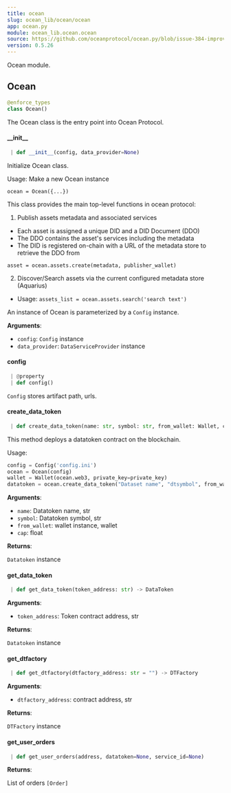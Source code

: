 ```yaml
---
title: ocean
slug: ocean_lib/ocean/ocean
app: ocean.py
module: ocean_lib.ocean.ocean
source: https://github.com/oceanprotocol/ocean.py/blob/issue-384-improve-docs/ocean_lib/ocean/ocean.py
version: 0.5.26
---
```

Ocean module.

## Ocean

```python
@enforce_types
class Ocean()
```

The Ocean class is the entry point into Ocean Protocol.

#### \_\_init\_\_

```python
 | def __init__(config, data_provider=None)
```

Initialize Ocean class.

Usage: Make a new Ocean instance

`ocean = Ocean({...})`

This class provides the main top-level functions in ocean protocol:
1. Publish assets metadata and associated services
- Each asset is assigned a unique DID and a DID Document (DDO)
- The DDO contains the asset's services including the metadata
- The DID is registered on-chain with a URL of the metadata store
to retrieve the DDO from

`asset = ocean.assets.create(metadata, publisher_wallet)`

2. Discover/Search assets via the current configured metadata store (Aquarius)

- Usage:
`assets_list = ocean.assets.search('search text')`

An instance of Ocean is parameterized by a `Config` instance.

**Arguments**:

- `config`: `Config` instance
- `data_provider`: `DataServiceProvider` instance

#### config

```python
 | @property
 | def config()
```

`Config` stores artifact path, urls.

#### create\_data\_token

```python
 | def create_data_token(name: str, symbol: str, from_wallet: Wallet, cap: float = DataToken.DEFAULT_CAP, blob: str = "") -> DataToken
```

This method deploys a datatoken contract on the blockchain.

Usage:
```python
config = Config('config.ini')
ocean = Ocean(config)
wallet = Wallet(ocean.web3, private_key=private_key)
datatoken = ocean.create_data_token("Dataset name", "dtsymbol", from_wallet=wallet)
```

**Arguments**:

- `name`: Datatoken name, str
- `symbol`: Datatoken symbol, str
- `from_wallet`: wallet instance, wallet
- `cap`: float

**Returns**:

`Datatoken` instance

#### get\_data\_token

```python
 | def get_data_token(token_address: str) -> DataToken
```

**Arguments**:

- `token_address`: Token contract address, str

**Returns**:

`Datatoken` instance

#### get\_dtfactory

```python
 | def get_dtfactory(dtfactory_address: str = "") -> DTFactory
```

**Arguments**:

- `dtfactory_address`: contract address, str

**Returns**:

`DTFactory` instance

#### get\_user\_orders

```python
 | def get_user_orders(address, datatoken=None, service_id=None)
```

**Returns**:

List of orders `[Order]`

